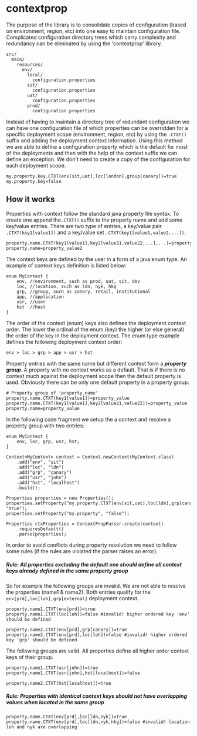 # contextprop

The purpose of the library is to consolidate copies of configuration (based on environment, region, etc) into one easy to maintain configuration file. Complicated configuration directory trees which carry complexity and redundancy can be eliminated by using the 'contextprop' library.

```
src/
  main/
    resources/
      env/
        local/
          configuration.properties
        sit/
          configuration.properties
        uat/
          configuration.properties
        prod/
          configuration.properties
```

Instead of having to maintain a directory tree of redundant configuration we can have one configuration file of which properties can be overridden for a specific deployment scope (environment, region, etc) by using the `.CTXT()` suffix and adding the deployment context information. Using this method we are able to define a configuration property which is the default for most of the deployments and then with the help of the context suffix we can define an exception. We don't need to create a copy of the configuration for each deployment scope.

```
my.property.key.CTXT(env[sit,uat],loc[london],group[canary])=true
my.property.key=false
```

## How it works

Properties with context follow the standard java property file syntax. To create one append the`.CTXT()` suffix to the property name and add some key/value entries. There are two type of entries, a key/value pair `.CTXT(key1[value1])` and a key/value set `.CTXT(key1[value1,value2,...])`.

```
property.name.CTXT(key1[value1],key2[value21,value22,...],...)=property_value1
property.name=property_value2
```

The context keys are defined by the user in a form of a java enum type. An example of context keys definition is listed below:

```
enum MyContext { 
    env, //environment, such as prod, uat, sit, dev
    loc, //location, such as ldn, nyk, hkg
    grp, //group, such as canary, retail, institutional
    app, //application
    usr, //user
    hst  //host
}
```

The order of the context (enum) keys also defines the deployment context order. The lower the ordinal of the enum (key) the higher (or else general) the order of the key in the deployment context. The enum type example defines the following deployment context order:

```
env > loc > grp > app > usr > hst
```

Property entries with the same name but different context form a **_property group_**. A property with no context works as a default. 
That is if there is no context much against the deployment scope then the default property is used. Obviously there can be only one
default property in a property group.

```
# Property group of 'property.name'
property.name.CTXT(key1[value1])=property_value
property.name.CTXT(key1[value1],key2[value21,value22])=property_value
property.name=property_value
```

In the following code fragment we setup the a context and resolve a property group with two entries:

```
enum MyContext {
    env, loc, grp, usr, hst;
}

Context<MyContext> context = Context.newContext(MyContext.class)
    .add("env", "sit")
    .add("loc", "ldn")
    .add("grp", "canary")
    .add("usr", "john")
    .add("hst", "localhost")
    .build();

Properties properties = new Properties();
properties.setProperty("my.property.CTXT(env[sit,uat],loc[ldn],grp[canary],hst[localhost],usr[john])", "true");
properties.setProperty("my.property", "false");

Properties ctxProperties = ContextPropParser.create(context)
    .requiresDefault()
    .parse(properties);
```

In order to avoid conflicts during property resolution we need to follow some rules (if the rules are violated the parser raises an error):

##### Rule: All properties excluding the default one should define all context keys already defined in the same property group

So for example the following groups are invalid. We are not able to resolve the properties (name1 & name2). Both entries qualify for the
`env[prd],loc[loh],grp[external]` deployment context.

```
property.name1.CTXT(env[prd])=true
property.name1.CTXT(loc[loh])=false #invalid! higher ordered key 'env' should be defined

property.name2.CTXT(env[prd],grp[canary])=true
property.name2.CTXT(env[prd],loc[loh])=false #invalid! higher ordered key 'grp' should be defined
```

The following groups are valid. All properties define all higher order context keys of their group.

```
property.name1.CTXT(usr[john])=true
property.name1.CTXT(usr[john],hst[localhost])=false

property.name2.CTXT(hst[localhost])=true
```

##### Rule: Properties with identical context keys should not have overlapping values when located in the same group

```
property.name.CTXT(env[prd],loc[ldn,nyk])=true
property.name.CTXT(env[prd],loc[ldn,nyk,hkg])=false #invalid! location loh and nyk are overlapping
```
